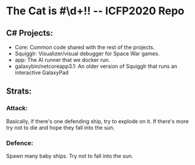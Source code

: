 # The Cat is #\d+!! -- ICFP2020 Repo

## C# Projects:
- Core: Common code shared with the rest of the projects.
- Squigglr: Visualizer/visual debugger for Space War games.
- app: The AI runner that we docker run.
- galaxybin/netcoreapp3.1: An older version of Squigglr that runs an interactive GalaxyPad

## Strats:
### Attack:
Basically, if there's one defending ship, try to explode on it. If there's more try not to die and hope they fall into the sun.

### Defence:
Spawn many baby ships. Try not to fall into the sun.
